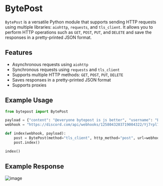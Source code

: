 # BytePost

`BytePost` is a versatile Python module that supports sending HTTP requests using multiple libraries: `aiohttp`, `requests`, and `tls_client`. It allows you to perform HTTP operations such as `GET`, `POST`, `PUT`, and `DELETE` and save the responses in a pretty-printed JSON format.

## Features

- Asynchronous requests using `aiohttp`
- Synchronous requests using `requests` and `tls_client`
- Supports multiple HTTP methods: `GET`, `POST`, `PUT`, `DELETE`
- Saves responses in a pretty-printed JSON format
- Supports proxies

## Example Usage
```py
from bytepost import BytePost

payload = {"content": "@everyone bytepost is js better", "username": "BytePost", "icon_url": "https://media.discordapp.net/attachments/1257622093692932127/1258043752031719505/image.png?ex=66869c0b&is=66854a8b&hm=49653b55428e352a5dae5962fb5fe37e6eeba26a9a8824ea3b758996ff817274&=&format=webp&quality=lossless&width=490&height=104"}
webhook = "https://discord.com/api/webhooks/1258043203719004322/Yj7rpl7-TaZsHT_7zwyhbn9vPFTs3hUWzuBMeayzLuk2iVVQQYM8NPdMK5XT9Tt-UJic"

def index(webhook, payload):
    post = BytePost(method="tls_client", http_method="post", url=webhook, payload=payload)
    post.index()

index()
```

## Example Response
![image](https://github.com/bytepulze/BytePost/assets/153377701/6e6ef326-3257-4656-8353-8031e0f95170)
